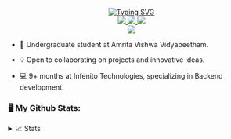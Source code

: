 <p align="center">
<a href="https://github.com/Sadaf-A">
    <img src="https://readme-typing-svg.demolab.com?font=Georgia&size=18&duration=2000&pause=100&multiline=true&width=500&height=80&lines=Sadaf+Ahmed;Sophomore+%7C+Backend+Developer+%7C+Open+Source;Springboot+%7C+TypeScript+%7C+MERN" alt="Typing SVG" />
</a>
<br/>
 
<a href="https://Resume.pdf">
    <img src="https://img.shields.io/badge/PDF-CV-red?style=flat-square&logo=adobe">
</a>  
<a href="https://www.linkedin.com/in/sadaf-ahmed-b7b86b24b/">
    <img src="https://img.shields.io/badge/-Linkedin-blue?style=flat-square&logo=linkedin">
</a>
<a href="mailto:sadaf.ahmed.in@hotmail.com">
    <img src="https://img.shields.io/badge/-Email-red?style=flat-square&logo=gmail&logoColor=white">
</a>

<br/> 

<a href="https://github.com/Sadaf-A">
    <img src="https://github-stats-alpha.vercel.app/api?username=Sadaf-A&cc=22272e&tc=37BCF6&ic=fff&bc=0000">
</a>
<br>
</p>

* 📖 Undergraduate student at Amrita Vishwa Vidyapeetham.

* 💡 Open to collaborating on projects and innovative ideas. 

* 💻 9+ months at Infenito Technologies, specializing in Backend development.

### 🖥️ My Github Stats:

<details>
<summary>📈 Stats</summary>
<br>

![](http://github-profile-summary-cards.vercel.app/api/cards/profile-details?username=Sadaf-A&theme=dracula) 

![](http://github-profile-summary-cards.vercel.app/api/cards/repos-per-language?username=Sadaf-A&theme=dracula) 
![](http://github-profile-summary-cards.vercel.app/api/cards/most-commit-language?username=Sadaf-A&theme=dracula)


<br>
</details>

